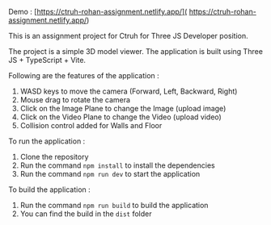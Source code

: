 
Demo : [https://ctruh-rohan-assignment.netlify.app/]( https://ctruh-rohan-assignment.netlify.app/)

This is an assignment project for Ctruh for Three JS Developer position.

The project is a simple 3D model viewer. The application is built using Three JS + TypeScript + Vite.

Following are the features of the application :
1. WASD keys to move the camera (Forward, Left, Backward, Right)
2. Mouse drag to rotate the camera
3. Click on the Image Plane to change the Image (upload image)
4. Click on the Video Plane to change the Video (upload video)
5. Collision control added for Walls and Floor


To run the application : 
1. Clone the repository
2. Run the command `npm install` to install the dependencies
3. Run the command `npm run dev` to start the application

To build the application :
1. Run the command `npm run build` to build the application
2. You can find the build in the `dist` folder

